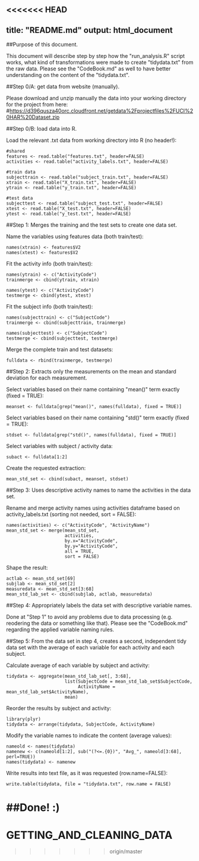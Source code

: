 <<<<<<< HEAD
---
title: "README.md"
output: html_document
---

##Purpose of this document.

This document will describe step by step how the "run_analysis.R" script works, what kind of transformations were made to create "tidydata.txt" from the raw data. Please see the "CodeBook.md" as well to have better understanding on the content of the "tidydata.txt".


##Step 0/A: get data from website (manually).

Please download and unzip manually the data into your working directory for the project from here:
#https://d396qusza40orc.cloudfront.net/getdata%2Fprojectfiles%2FUCI%20HAR%20Dataset.zip


##Step 0/B: load data into R.

Load the relevant .txt data from working directory into R (no header!):

```{r}
#shared
features <- read.table("features.txt", header=FALSE)
activities <- read.table("activity_labels.txt", header=FALSE)

#train data
subjecttrain <- read.table("subject_train.txt", header=FALSE)
xtrain <- read.table("X_train.txt", header=FALSE)
ytrain <- read.table("y_train.txt", header=FALSE)

#test data
subjecttest <- read.table("subject_test.txt", header=FALSE)
xtest <- read.table("X_test.txt", header=FALSE)
ytest <- read.table("y_test.txt", header=FALSE)
```

##Step 1: Merges the training and the test sets to create one data set.

Name the variables using features data (both train/test):

```{r}
names(xtrain) <- features$V2
names(xtest) <- features$V2
```

Fit the activity info (both train/test):

```{r}
names(ytrain) <- c("ActivityCode")
trainmerge <- cbind(ytrain, xtrain)

names(ytest) <- c("ActivityCode")
testmerge <- cbind(ytest, xtest)
```

Fit the subject info (both train/test):

```{r}
names(subjecttrain) <- c("SubjectCode")
trainmerge <- cbind(subjecttrain, trainmerge)

names(subjecttest) <- c("SubjectCode")
testmerge <- cbind(subjecttest, testmerge)
```

Merge the complete train and test datasets:
```{r}
fulldata <- rbind(trainmerge, testmerge)
```

##Step 2: Extracts only the measurements on the mean and standard deviation for each measurement.

Select variables based on their name containing "mean()" term exactly (fixed = TRUE):

```{r}
meanset <- fulldata[grep("mean()", names(fulldata), fixed = TRUE)]
```

Select variables based on their name containing "std()" term exactly (fixed = TRUE):

```{r}
stdset <- fulldata[grep("std()", names(fulldata), fixed = TRUE)]
```

Select variables with subject / activity data:

```{r}
subact <- fulldata[1:2]
```

Create the requested extraction:

```{r}
mean_std_set <- cbind(subact, meanset, stdset)
```

##Step 3: Uses descriptive activity names to name the activities in the data set.

Rename and merge activity names using activities dataframe based on activity_labels.txt (sorting not needed, sort = FALSE): 

```{r}
names(activities) <- c("ActivityCode", "ActivityName")
mean_std_set <- merge(mean_std_set, 
                      activities, 
                      by.x="ActivityCode",
                      by.y="ActivityCode",
                      all = TRUE, 
                      sort = FALSE)
```

Shape the result:

```{r}
actlab <- mean_std_set[69]
subjlab <- mean_std_set[2]
measuredata <- mean_std_set[3:68]
mean_std_lab_set <- cbind(subjlab, actlab, measuredata)
```

##Step 4: Appropriately labels the data set with descriptive variable names. 

Done at "Step 1" to avoid any problems due to data processing (e.g. reodering the data or something like that). Please see the "CodeBook.md" regarding the applied variable naming rules.


##Step 5: From the data set in step 4, creates a second, independent tidy data set with the average of each variable for each activity and each subject.


Calculate average of each variable by subject and activity:

```{r}
tidydata <- aggregate(mean_std_lab_set[, 3:68], 
                      list(SubjectCode = mean_std_lab_set$SubjectCode, 
                           ActivityName = mean_std_lab_set$ActivityName),
                      mean)
```

Reorder the results by subject and activity:

```{r}
library(plyr)
tidydata <- arrange(tidydata, SubjectCode, ActivityName)
```

Modify the variable names to indicate the content (average values):

```{r}
nameold <- names(tidydata)
namenew <- c(nameold[1:2], sub("(?<=.{0})", "Avg_", nameold[3:68], perl=TRUE))
names(tidydata) <- namenew
```

Write results into text file, as it was requested (row.name=FALSE):

```{r}
write.table(tidydata, file = "tidydata.txt", row.name = FALSE)
```

##Done! :)
=======
# GETTING_AND_CLEANING_DATA
>>>>>>> origin/master
